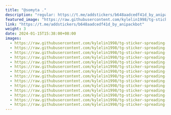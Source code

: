 ```yaml
---
title: "@somyta ."
description: "regular: https://t.me/addstickers/b648aadcedf41d_by_anipackbot"
featured_image: "https://raw.githubusercontent.com/kylelin1998/tg-sticker-spreading-worldwide-images/main/img/4e872d4f-10ff-4c5b-8cf6-5d8d564ee959.jpg"
link: "https://t.me/addstickers/b648aadcedf41d_by_anipackbot"
weight: 3
date: 2024-01-15T15:38:00+08:00
images:
  - https://raw.githubusercontent.com/kylelin1998/tg-sticker-spreading-worldwide-images/main/img/4e872d4f-10ff-4c5b-8cf6-5d8d564ee959.jpg
  - https://raw.githubusercontent.com/kylelin1998/tg-sticker-spreading-worldwide-images/main/img/efc9a818-75cf-4771-a55f-5c2e486c069c.jpg
  - https://raw.githubusercontent.com/kylelin1998/tg-sticker-spreading-worldwide-images/main/img/2ca23ac4-304f-436e-bb9f-20850b7bb3b8.jpg
  - https://raw.githubusercontent.com/kylelin1998/tg-sticker-spreading-worldwide-images/main/img/a1890ff2-2e04-40c2-8bcc-7136c129d240.jpg
  - https://raw.githubusercontent.com/kylelin1998/tg-sticker-spreading-worldwide-images/main/img/3ff7ccbc-ed54-4551-a2d1-18c9620b57e8.jpg
  - https://raw.githubusercontent.com/kylelin1998/tg-sticker-spreading-worldwide-images/main/img/974a4ebf-d713-4f0e-82f1-8b9118563441.jpg
  - https://raw.githubusercontent.com/kylelin1998/tg-sticker-spreading-worldwide-images/main/img/9b81b760-40b8-438f-b8d7-76a15e3de022.jpg
  - https://raw.githubusercontent.com/kylelin1998/tg-sticker-spreading-worldwide-images/main/img/ae8a3bfa-a75b-4106-8e4c-b040bb6719e3.jpg
  - https://raw.githubusercontent.com/kylelin1998/tg-sticker-spreading-worldwide-images/main/img/137faea1-387e-419c-adaf-00759288867f.jpg
  - https://raw.githubusercontent.com/kylelin1998/tg-sticker-spreading-worldwide-images/main/img/cc2f461a-14f0-4b25-8b14-959af43fa340.jpg
  - https://raw.githubusercontent.com/kylelin1998/tg-sticker-spreading-worldwide-images/main/img/91f3d773-efc7-492a-b2f2-087d557856a1.jpg
  - https://raw.githubusercontent.com/kylelin1998/tg-sticker-spreading-worldwide-images/main/img/a4d77cff-343f-402b-93b6-9b84b07278dd.jpg
  - https://raw.githubusercontent.com/kylelin1998/tg-sticker-spreading-worldwide-images/main/img/1e0186bf-4ce5-4006-ab1a-739325f2ba4b.jpg
  - https://raw.githubusercontent.com/kylelin1998/tg-sticker-spreading-worldwide-images/main/img/56ec1e66-58ab-4a3f-b82a-6cb6ec6a8ab6.jpg
---
```

